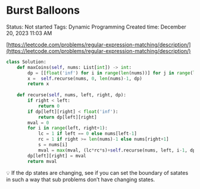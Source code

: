 # Burst Balloons

Status: Not started
Tags: Dynamic Programming
Created time: December 20, 2023 11:03 AM

[https://leetcode.com/problems/regular-expression-matching/description/](https://leetcode.com/problems/regular-expression-matching/description/)

```python
class Solution:
    def maxCoins(self, nums: List[int]) -> int:
        dp = [[float('inf') for i in range(len(nums))] for j in range(len(nums))]
        x =  self.recurse(nums, 0, len(nums)-1, dp)
        return x
    
    def recurse(self, nums, left, right, dp):
        if right < left:
            return 0
        if dp[left][right] < float('inf'):
            return dp[left][right]
        mval = 0
        for i in range(left, right+1):
            lc = 1 if left == 0 else nums[left-1]
            rc = 1 if right >= len(nums)-1 else nums[right+1]
            s = nums[i]
            mval = max(mval, (lc*rc*s)+self.recurse(nums, left, i-1, dp)+self.recurse(nums, i+1, right, dp))
        dp[left][right] = mval
        return mval
```

<aside>
💡 If the dp states are changing, see if you can set the boundary of satates in such a way that sub problems don’t have changing states.

</aside>